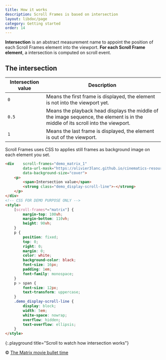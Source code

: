 ```yaml
---
title: How it works
description: Scroll Frames is based on intersection
layout: libdoc/page
category: Getting started
order: 14
---
```


**Intersection** is an abstract measurement name to appoint the position of each Scroll Frames element into the viewport. **For each Scroll Frame element**, a intersection is computed on scroll event.
## The intersection

| Intersection value | Description |
|- |- |
| `0` | Means the first frame is displayed, the element is not into the viewport yet. |
| `0.5` | Means the playback head displays the middle of the image sequence, the element is in the middle of its scroll into the viewport. |
| `1` | Means the last frame is displayed, the element is out of the viewport. |

Scroll Frames uses CSS to applies still frames as background image on each element you set.

```html
<div    scroll-frames="demo_matrix_1"
        data-url-mask="https://olivier3lanc.github.io/cinematics-resources/matrix_bullet_time_b/matrix_bullet_time_b_|1 to 197|.webp"
        data-background-size="cover">
    <p>
        <span>Intersection value</span>
        <strong class="demo_display-scroll-line">-</strong>
    </p>
</div>
<!-- CSS FOR DEMO PURPOSE ONLY -->
<style>
    [scroll-frames*="matrix"] { 
        margin-top: 100vh;
        margin-bottom: 110vh;
        height: 90vh;
    }
    p {
        position: fixed;
        top: 0;
        right: 0;
        margin: 0;
        color: white;
        background-color: black;
        font-size: 16px;
        padding: 1em;
        font-family: monospace;
    }
    p > span {
        font-size: 12px;
        text-transform: uppercase;
    }
    .demo_display-scroll-line {
        display: block;
        width: 5em;
        white-space: nowrap;
        overflow: hidden;
        text-overflow: ellipsis;
    }
</style>
```
{:.playground title="Scroll to watch how intersection works"}

&copy; [The Matrix movie bullet time](https://www.warnerbros.com/movies/matrix)
